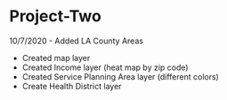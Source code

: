 # Project-Two

10/7/2020 - Added LA County Areas
- Created map layer
- Created Income layer (heat map by zip code)
- Created Service Planning Area layer (different colors)
- Create Health District layer